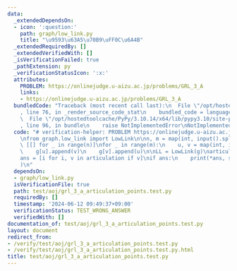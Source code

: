 ```yaml
---
data:
  _extendedDependsOn:
  - icon: ':question:'
    path: graph/low_link.py
    title: "\u9593\u63A5\u70B9\uFF0C\u6A4B"
  _extendedRequiredBy: []
  _extendedVerifiedWith: []
  _isVerificationFailed: true
  _pathExtension: py
  _verificationStatusIcon: ':x:'
  attributes:
    PROBLEM: https://onlinejudge.u-aizu.ac.jp/problems/GRL_3_A
    links:
    - https://onlinejudge.u-aizu.ac.jp/problems/GRL_3_A
  bundledCode: "Traceback (most recent call last):\n  File \"/opt/hostedtoolcache/PyPy/3.10.14/x64/lib/pypy3.10/site-packages/onlinejudge_verify/documentation/build.py\"\
    , line 76, in _render_source_code_stat\n    bundled_code = language.bundle(\n\
    \  File \"/opt/hostedtoolcache/PyPy/3.10.14/x64/lib/pypy3.10/site-packages/onlinejudge_verify/languages/python.py\"\
    , line 96, in bundle\n    raise NotImplementedError\nNotImplementedError\n"
  code: "# verification-helper: PROBLEM https://onlinejudge.u-aizu.ac.jp/problems/GRL_3_A\n\
    \nfrom graph.low_link import LowLink\n\nn, m = map(int, input().split())\ng =\
    \ [[] for _ in range(n)]\nfor _ in range(m):\n    u, v = map(int, input().split())\n\
    \    g[u].append(v)\n    g[v].append(u)\n\nLL = LowLink(g)\narticulation = LL.get_articulation()\n\
    ans = [i for i, v in articulation if v]\nif ans:\n    print(*ans, sep=\"\\n\"\
    )\n"
  dependsOn:
  - graph/low_link.py
  isVerificationFile: true
  path: test/aoj/grl_3_a_articulation_points.test.py
  requiredBy: []
  timestamp: '2024-06-12 09:49:37+09:00'
  verificationStatus: TEST_WRONG_ANSWER
  verifiedWith: []
documentation_of: test/aoj/grl_3_a_articulation_points.test.py
layout: document
redirect_from:
- /verify/test/aoj/grl_3_a_articulation_points.test.py
- /verify/test/aoj/grl_3_a_articulation_points.test.py.html
title: test/aoj/grl_3_a_articulation_points.test.py
---
```

